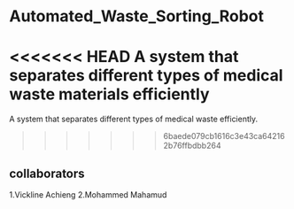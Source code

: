 # Automated_Waste_Sorting_Robot
<<<<<<< HEAD
A system that separates different types of medical waste materials efficiently
=======
A system that separates different types of medical waste efficiently.
>>>>>>> 6baede079cb1616c3e43ca642162b76ffbdbb264
## collaborators
1.Vickline Achieng
2.Mohammed Mahamud
